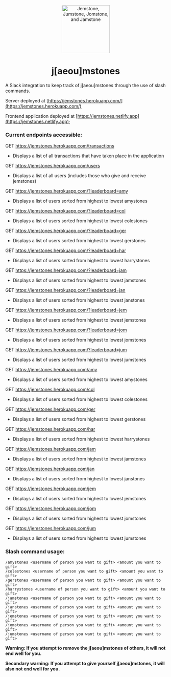 <p align="center">
  <img src="https://avatars.slack-edge.com/2020-10-09/1419974538162_9f52dfc46e897908c829_96.png" alt="Jemstone, Jumstone, Jomstone, and Jamstone" width="150" height="150"/>
</p>

<h1 align="center">j[aeou]mstones</h1>

A Slack integration to keep track of j[aeou]mstones through the use of slash commands.

Server deployed at [https://jemstones.herokuapp.com/](https://jemstones.herokuapp.com/)

Frontend application deployed at [https://jemstones.netlify.app](https://jemstones.netlify.app);

### Current endpoints accessible:
GET https://jemstones.herokuapp.com/transactions
- Displays a list of all transactions that have taken place in the application

GET https://jemstones.herokuapp.com/users
- Displays a list of all users (includes those who give and receive jemstones)

GET https://jemstones.herokuapp.com/?leaderboard=amy
- Displays a list of users sorted from highest to lowest amystones

GET https://jemstones.herokuapp.com/?leaderboard=col
- Displays a list of users sorted from highest to lowest colestones

GET https://jemstones.herokuapp.com/?leaderboard=ger
- Displays a list of users sorted from highest to lowest gerstones

GET https://jemstones.herokuapp.com/?leaderboard=har
- Displays a list of users sorted from highest to lowest harrystones

GET https://jemstones.herokuapp.com/?leaderboard=jam
- Displays a list of users sorted from highest to lowest jamstones

GET https://jemstones.herokuapp.com/?leaderboard=jan
- Displays a list of users sorted from highest to lowest janstones

GET https://jemstones.herokuapp.com/?leaderboard=jem
- Displays a list of users sorted from highest to lowest jemstones

GET https://jemstones.herokuapp.com/?leaderboard=jom
- Displays a list of users sorted from highest to lowest jomstones

GET https://jemstones.herokuapp.com/?leaderboard=jum
- Displays a list of users sorted from highest to lowest jumstones

GET https://jemstones.herokuapp.com/amy
- Displays a list of users sorted from highest to lowest amystones

GET https://jemstones.herokuapp.com/col
- Displays a list of users sorted from highest to lowest colestones

GET https://jemstones.herokuapp.com/ger
- Displays a list of users sorted from highest to lowest gerstones

GET https://jemstones.herokuapp.com/har
- Displays a list of users sorted from highest to lowest harrystones

GET https://jemstones.herokuapp.com/jam
- Displays a list of users sorted from highest to lowest jamstones

GET https://jemstones.herokuapp.com/jan
- Displays a list of users sorted from highest to lowest janstones

GET https://jemstones.herokuapp.com/jem
- Displays a list of users sorted from highest to lowest jemstones

GET https://jemstones.herokuapp.com/jom
- Displays a list of users sorted from highest to lowest jomstones

GET https://jemstones.herokuapp.com/jum
- Displays a list of users sorted from highest to lowest jumstones


### Slash command usage:
```
/amystones <username of person you want to gift> <amount you want to gift>
/colestones <username of person you want to gift> <amount you want to gift>
/gerstones <username of person you want to gift> <amount you want to gift>
/harrystones <username of person you want to gift> <amount you want to gift>
/jamstones <username of person you want to gift> <amount you want to gift>
/janstones <username of person you want to gift> <amount you want to gift>
/jemstones <username of person you want to gift> <amount you want to gift>
/jomstones <username of person you want to gift> <amount you want to gift>
/jumstones <username of person you want to gift> <amount you want to gift>
```
  
**Warning: If you attempt to remove the j[aeou]mstones of others, it will not end well for you.**

**Secondary warning: If you attempt to give yourself j[aeou]mstones, it will also not end well for you.**